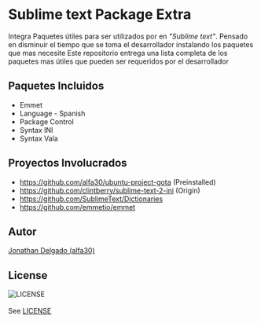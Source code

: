 Sublime text Package Extra
==========================
Integra Paquetes útiles para ser utilizados por en *"Sublime text"*. Pensado en disminuir el tiempo que se toma el desarrollador instalando los paquetes que mas necesite Este repositorio entrega una lista completa de los paquetes mas útiles que pueden ser requeridos por el desarrollador

Paquetes Incluidos
------------------
 * Emmet
 * Language - Spanish
 * Package Control
 * Syntax INI
 * Syntax Vala

Proyectos Involucrados
----------------------
 * https://github.com/alfa30/ubuntu-project-gota (Preinstalled)
 * https://github.com/clintberry/sublime-text-2-ini (Origin)
 * https://github.com/SublimeText/Dictionaries
 * https://github.com/emmetio/emmet

Autor
-----
[Jonathan Delgado (alfa30)](https://github.com/alfa30)

License
-------
![LICENSE](http://i.creativecommons.org/l/by/3.0/88x31.png)<br/>	
See [LICENSE](https://github.com/alfa30/sublime-text-Package-Extra/blob/master/LICENSE.txt)

